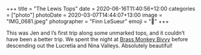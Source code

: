 +++
title = "The Lewis Tops"
date = 2020-06-16T11:40:56+12:00
categories = ["photo"]
photoDate = 2020-03-07T14:44:07+13:00
image = "IMG_0681.jpeg"
photographer = "Finn LeSueur"
emoji = "📸"
+++

This was Jen and I’s first trip along some unmarked tops, and it couldn’t have been a better trip. We spent the night at [Brass Monkey Bivvy](/posts/brass-monkey-bivvy/ ) before descending out the Lucretia and Nina Valleys. Absolutely beautiful!
